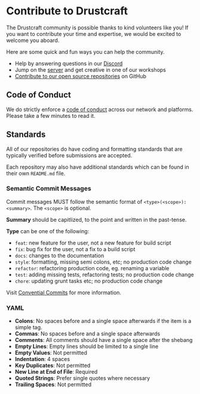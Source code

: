 # Contribute to Drustcraft

The Drustcraft community is possible thanks to kind volunteers like you! If you want to contribute your time and expertise, we would be excited to welcome you aboard.

Here are some quick and fun ways you can help the community.

- Help by answering questions in our [Discord](https://drustcraft.gg/discord)
- Jump on the [server](https://www.drustcraft.com.au/join) and get creative in one of our workshops
- [Contribute to our open source repositories](https://github.com/drustcraft) on GitHub

## Code of Conduct

We do strictly enforce a [code of conduct](/CODE_OF_CONDUCT.md) across our network and platforms. Please take a few minutes to read it.

## Standards

All of our repositories do have coding and formatting standards that are typically verified before submissions are accepted.

Each repository may also have additional standards which can be found in their own `README.md` file.

### Semantic Commit Messages

Commit messages MUST follow the semantic format of `<type>(<scope>): <summary>`. The `<scope>` is optional.

**Summary** should be capitlized, to the point and written in the past-tense.

**Type** can be one of the following:

- `feat`: new feature for the user, not a new feature for build script
- `fix`: bug fix for the user, not a fix to a build script
- `docs`: changes to the documentation
- `style`: formatting, missing semi colons, etc; no production code change
- `refactor`: refactoring production code, eg. renaming a variable
- `test`: adding missing tests, refactoring tests; no production code change
- `chore`: updating grunt tasks etc; no production code change

Visit [Convential Commits](https://www.conventionalcommits.org/) for more information.

### YAML

- **Colons**: No spaces before and a single space afterwards if the item is a simple tag.
- **Commas**: No spaces before and a single space afterwards
- **Comments**: All comments should have a single space after the shebang
- **Empty Lines**: Empty lines should be limited to a single line
- **Empty Values**: Not permitted
- **Indentation**: 4 spaces
- **Key Duplicates**: Not permitted
- **New Line at End of File**: Required
- **Quoted Strings**: Prefer single quotes where necessary
- **Trailing Spaces**: Not permitted
